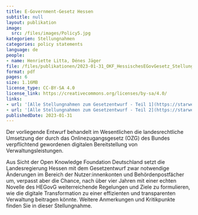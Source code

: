 ```yaml
---
title: E-Government-Gesetz Hessen
subtitle: null
layout: publikation
image:
  src: /files/images/Policy5.jpg
kategorien: Stellungnahmen
categories: policy statements
language: de
people:
- name: Henriette Litta, Dénes Jäger
file: /files/publikationen/2023-01-31_OKF_HessischesEGovGesetz_Stellungnahme.pdf?raw=true
format: pdf
pages: 6
size: 1.16MB
license_type: CC-BY-SA 4.0
license_link: https://creativecommons.org/licenses/by-sa/4.0/
links:
- url: '[Alle Stellungnahmen zum Gesetzentwurf - Teil 1](https://starweb.hessen.de/cache/AV/20/DDA/DDA-AV-031-T1.pdf)'
- url: '[Alle Stellungnahmen zum Gesetzentwurf - Teil 2](https://starweb.hessen.de/cache/AV/20/DDA/DDA-AV-031-T2.pdf)'
publishedDate: 2023-01-31
---
```


Der vorliegende Entwurf behandelt im Wesentlichen die landesrechtliche Umsetzung der durch das Onlinezugangsgesetz (OZG) des Bundes verpflichtend gewordenen digitalen Bereitstellung von Verwaltungsleistungen.

Aus Sicht der Open Knowledge Foundation Deutschland setzt die Landesregierung Hessen mit dem Gesetzentwurf zwar notwendige Änderungen im Bereich der Nutzer:innenkonten und Behördenpostfächer um, verpasst aber die Chance, nach über vier Jahren mit einer echten Novelle des HEGovG weiterreichende Regelungen und Ziele zu formulieren, wie die digitale Transformation zu einer effizienten und transparenten Verwaltung beitragen könnte.
Weitere Anmerkungen und Kritikpunkte finden Sie in dieser Stellungnahme.